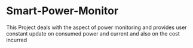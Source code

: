# Smart-Power-Monitor
This Project deals with the aspect of power monitoring and provides user constant update on consumed power and current and also on the cost incurred
